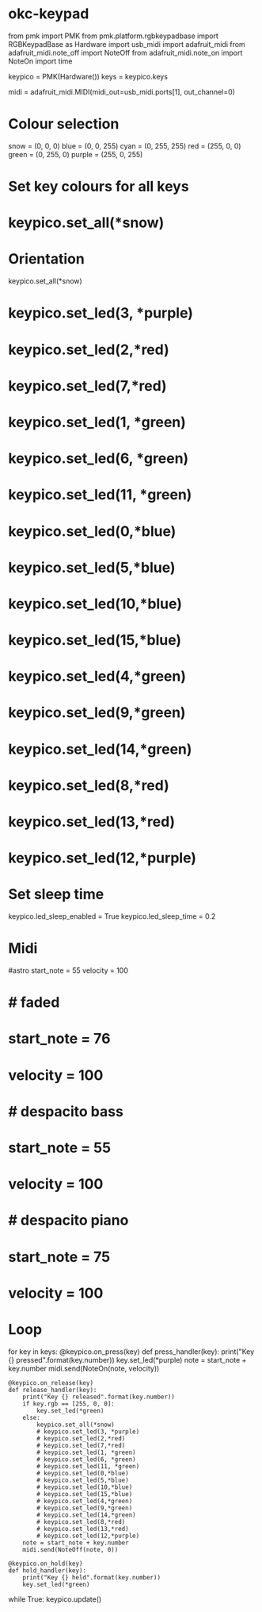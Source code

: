 # okc-keypad

from pmk import PMK
from pmk.platform.rgbkeypadbase import RGBKeypadBase as Hardware
import usb_midi
import adafruit_midi
from adafruit_midi.note_off import NoteOff
from adafruit_midi.note_on import NoteOn
import time

keypico = PMK(Hardware())
keys = keypico.keys

midi = adafruit_midi.MIDI(midi_out=usb_midi.ports[1], 
                          out_channel=0)

# Colour selection
snow = (0, 0, 0)
blue = (0, 0, 255)
cyan = (0, 255, 255)
red = (255, 0, 0)
green = (0, 255, 0)
purple = (255, 0, 255)

# Set key colours for all keys
# keypico.set_all(*snow)


# Orientation
keypico.set_all(*snow)
# keypico.set_led(3, *purple)
# keypico.set_led(2,*red)
# keypico.set_led(7,*red)
# keypico.set_led(1, *green)
# keypico.set_led(6, *green)
# keypico.set_led(11, *green)
# keypico.set_led(0,*blue)
# keypico.set_led(5,*blue)
# keypico.set_led(10,*blue)
# keypico.set_led(15,*blue)
# keypico.set_led(4,*green)
# keypico.set_led(9,*green)
# keypico.set_led(14,*green)
# keypico.set_led(8,*red)
# keypico.set_led(13,*red)
# keypico.set_led(12,*purple)

# Set sleep time
keypico.led_sleep_enabled = True
keypico.led_sleep_time = 0.2

# Midi
#astro
start_note = 55
velocity = 100

# # faded
# start_note = 76
# velocity = 100


# # despacito bass
# start_note = 55
# velocity = 100

# # despacito piano
# start_note = 75
# velocity = 100

# Loop

for key in keys:
    @keypico.on_press(key)
    def press_handler(key):
        print("Key {} pressed".format(key.number))
        key.set_led(*purple)
        note = start_note + key.number
        midi.send(NoteOn(note, velocity))

    @keypico.on_release(key)
    def release_handler(key):
        print("Key {} released".format(key.number))
        if key.rgb == [255, 0, 0]:
            key.set_led(*green)
        else:
            keypico.set_all(*snow)
            # keypico.set_led(3, *purple)
            # keypico.set_led(2,*red)
            # keypico.set_led(7,*red)
            # keypico.set_led(1, *green)
            # keypico.set_led(6, *green)
            # keypico.set_led(11, *green)
            # keypico.set_led(0,*blue)
            # keypico.set_led(5,*blue)
            # keypico.set_led(10,*blue)
            # keypico.set_led(15,*blue)
            # keypico.set_led(4,*green)
            # keypico.set_led(9,*green)
            # keypico.set_led(14,*green)
            # keypico.set_led(8,*red)
            # keypico.set_led(13,*red)
            # keypico.set_led(12,*purple)
        note = start_note + key.number
        midi.send(NoteOff(note, 0))

    @keypico.on_hold(key)
    def hold_handler(key):
        print("Key {} held".format(key.number))
        key.set_led(*green)

while True:
    keypico.update()

